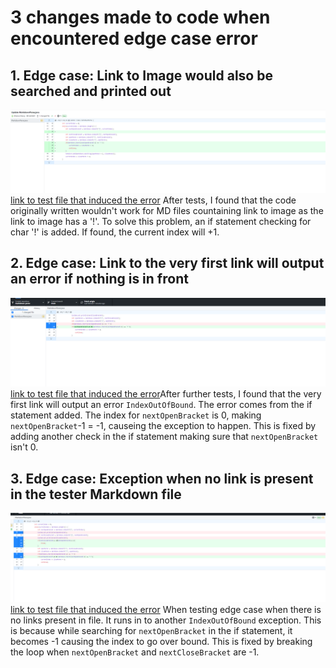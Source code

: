 # 3 changes made to code when encountered edge case error

## 1. Edge case: Link to Image would also be searched and printed out
![image](1b.png)
[link to test file that induced the error](https://rhansonwang.github.io/cse15l-lab-reports/test-file2.md)
After tests, I found that the code originally written wouldn't work for MD files countaining link to image as the link to image has a '!'. To solve this problem, an if statement checking for char '!' is added. If found, the current index will +1. 

## 2. Edge case: Link to the very first link will output an error if nothing is in front
![image](2b.png)
[link to test file that induced the error](https://rhansonwang.github.io/cse15l-lab-reports/test-file3.md)After further tests, I found that the very first link will output an error `IndexOutOfBound`. The error comes from the if statement added. The index for `nextOpenBracket` is 0, making `nextOpenBracket`-1 = -1, causeing the exception to happen. This is fixed by adding another check in the if statement making sure that `nextOpenBracket` isn't 0.

## 3. Edge case: Exception when no link is present in the tester Markdown file
![image](3b.png)
[link to test file that induced the error](https://rhansonwang.github.io/cse15l-lab-reports/test-file4.md)
When testing edge case when there is no links present in file. It runs in to another `IndexOutOfBound` exception. This is because while searching for `nextOpenBracket` in the if statement, it becomes -1 causing the index to go over bound. This is fixed by breaking the loop when `nextOpenBracket` and `nextCloseBracket` are -1. 